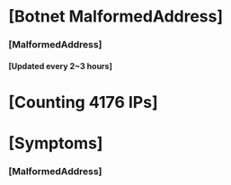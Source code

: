 # [Botnet MalformedAddress]
### [MalformedAddress]
#### [Updated every 2~3 hours]

# [Counting 4176 IPs]

# [Symptoms] 
###   [MalformedAddress]
